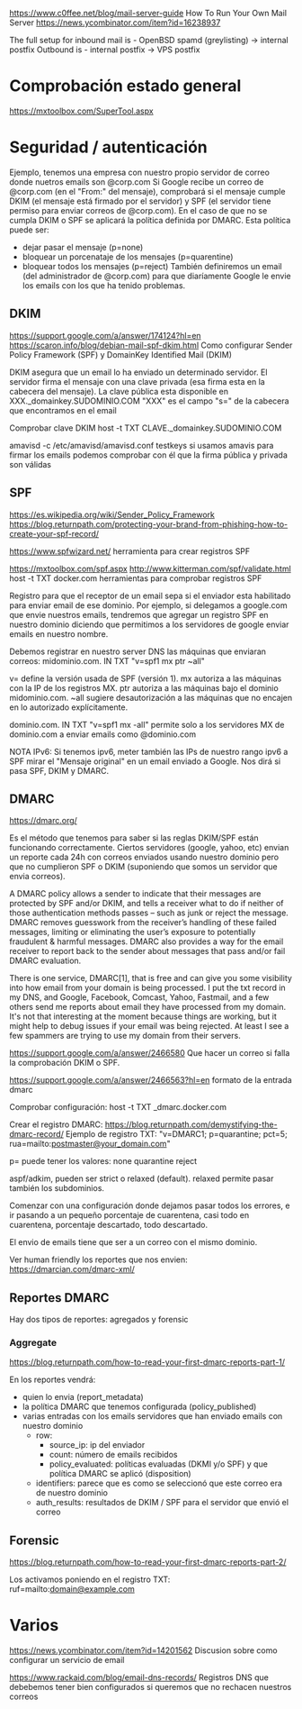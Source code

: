 https://www.c0ffee.net/blog/mail-server-guide
How To Run Your Own Mail Server
https://news.ycombinator.com/item?id=16238937


The full setup for inbound mail is - OpenBSD spamd (greylisting) -> internal postfix
Outbound is - internal postfix -> VPS postfix


# Comprobación estado general
https://mxtoolbox.com/SuperTool.aspx


# Seguridad / autenticación

Ejemplo, tenemos una empresa con nuestro propio servidor de correo donde nuetros emails son @corp.com
Si Google recibe un correo de @corp.com (en el "From:" del mensaje), comprobará si el mensaje cumple DKIM (el mensaje está firmado por el servidor) y SPF (el servidor tiene permiso para enviar correos de @corp.com).
En el caso de que no se cumpla DKIM o SPF se aplicará la política definida por DMARC.
Esta política puede ser:
  - dejar pasar el mensaje (p=none)
  - bloquear un porcenataje de los mensajes (p=quarentine)
  - bloquear todos los mensajes (p=reject)
También definiremos un email (del administrador de @corp.com) para que diaríamente Google le envie los emails con los que ha tenido problemas.


## DKIM
https://support.google.com/a/answer/174124?hl=en
https://scaron.info/blog/debian-mail-spf-dkim.html
Como configurar Sender Policy Framework (SPF) y DomainKey Identified Mail (DKIM)

DKIM asegura que un email lo ha enviado un determinado servidor.
El servidor firma el mensaje con una clave privada (esa firma esta en la cabecera del mensaje). La clave pública esta disponible en XXX._domainkey.SUDOMINIO.COM
"XXX" es el campo "s=" de la cabecera que encontramos en el email

Comprobar clave DKIM
host -t TXT CLAVE._domainkey.SUDOMINIO.COM

amavisd -c /etc/amavisd/amavisd.conf testkeys
  si usamos amavis para firmar los emails podemos comprobar con él que la firma pública y privada son válidas




## SPF
https://es.wikipedia.org/wiki/Sender_Policy_Framework
https://blog.returnpath.com/protecting-your-brand-from-phishing-how-to-create-your-spf-record/

https://www.spfwizard.net/
  herramienta para crear registros SPF

https://mxtoolbox.com/spf.aspx
http://www.kitterman.com/spf/validate.html
host -t TXT docker.com
  herramientas para comprobar registros SPF

Registro para que el receptor de un email sepa si el enviador esta habilitado para enviar email de ese dominio.
Por ejemplo, si delegamos a google.com que envie nuestros emails, tendremos que agregar un registro SPF en nuestro dominio diciendo que permitimos a los servidores de google enviar emails en nuestro nombre.

Debemos registrar en nuestro server DNS las máquinas que enviaran correos:
midominio.com. IN TXT "v=spf1 mx ptr ~all"

v= define la versión usada de SPF (versión 1).
mx autoriza a las máquinas con la IP de los registros MX.
ptr autoriza a las máquinas bajo el dominio midominio.com.
~all sugiere desautorización a las máquinas que no encajen en lo autorizado explícitamente.


dominio.com.  IN TXT "v=spf1 mx -all"
  permite solo a los servidores MX de dominio.com a enviar emails como @dominio.com


NOTA IPv6:
Si tenemos ipv6, meter también las IPs de nuestro rango ipv6 a SPF
mirar el "Mensaje original" en un email enviado a Google. Nos dirá si pasa SPF, DKIM y DMARC.




## DMARC
https://dmarc.org/

Es el método que tenemos para saber si las reglas DKIM/SPF están funcionando correctamente.
Ciertos servidores (google, yahoo, etc) envian un reporte cada 24h con correos enviados usando nuestro dominio pero que no cumplieron SPF o DKIM (suponiendo que somos un servidor que envia correos).


A DMARC policy allows a sender to indicate that their messages are protected by SPF and/or DKIM, and tells a receiver what to do if neither of those authentication methods passes – such as junk or reject the message. DMARC removes guesswork from the receiver’s handling of these failed messages, limiting or eliminating the user’s exposure to potentially fraudulent & harmful messages. DMARC also provides a way for the email receiver to report back to the sender about messages that pass and/or fail DMARC evaluation.

There is one service, DMARC[1], that is free and can give you some visibility into how email from your domain is being processed. I put the txt record in my DNS, and Google, Facebook, Comcast, Yahoo, Fastmail, and a few others send me reports about email they have processed from my domain. It's not that interesting at the moment because things are working, but it might help to debug issues if your email was being rejected. At least I see a few spammers are trying to use my domain from their servers.


https://support.google.com/a/answer/2466580
Que hacer un correo si falla la comprobación DKIM o SPF.

https://support.google.com/a/answer/2466563?hl=en
formato de la entrada dmarc

Comprobar configuración:
host -t TXT _dmarc.docker.com


Crear el registro DMARC: https://blog.returnpath.com/demystifying-the-dmarc-record/
Ejemplo de registro TXT:
"v=DMARC1; p=quarantine; pct=5; rua=mailto:postmaster@your_domain.com"

p= puede tener los valores:
  none
  quarantine
  reject

aspf/adkim, pueden ser strict o relaxed (default). relaxed permite pasar también los subdominios.

Comenzar con una configuración donde dejamos pasar todos los errores, e ir pasando a un pequeño porcentaje de cuarentena, casi todo en cuarentena, porcentaje descartado, todo descartado.

El envio de emails tiene que ser a un correo con el mismo dominio.

Ver human friendly los reportes que nos envien: https://dmarcian.com/dmarc-xml/

## Reportes DMARC
Hay dos tipos de reportes: agregados y forensic

### Aggregate
https://blog.returnpath.com/how-to-read-your-first-dmarc-reports-part-1/

En los reportes vendrá:
  - quien lo envia (report_metadata)
  - la política DMARC que tenemos configurada (policy_published)
  - varias entradas con los emails servidores que han enviado emails con nuestro dominio
    - row:
      - source_ip: ip del enviador
      - count: número de emails recibidos
      - policy_evaluated: políticas evaluadas (DKMI y/o SPF) y que política DMARC se aplicó (disposition)
    - identifiers: parece que es como se seleccionó que este correo era de nuestro dominio
    - auth_results: resultados de DKIM / SPF para el servidor que envió el correo


## Forensic
https://blog.returnpath.com/how-to-read-your-first-dmarc-reports-part-2/

Los activamos poniendo en el registro TXT:
ruf=mailto:domain@example.com




# Varios
https://news.ycombinator.com/item?id=14201562
Discusion sobre como configurar un servicio de email


https://www.rackaid.com/blog/email-dns-records/
Registros DNS que debebemos tener bien configurados si queremos que no rechacen nuestros correos
